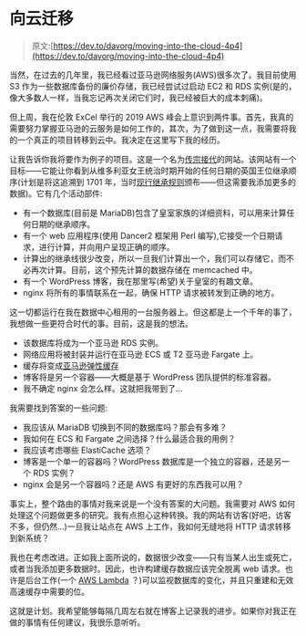 # 向云迁移

> 原文:[https://dev.to/davorg/moving-into-the-cloud-4p4](https://dev.to/davorg/moving-into-the-cloud-4p4)

当然，在过去的几年里，我已经看过亚马逊网络服务(AWS)很多次了。我目前使用 S3 作为一些数据库备份的廉价存储，我已经尝试过启动 EC2 和 RDS 实例(是的，像大多数人一样，当我忘记再次关闭它们时，我已经被巨大的成本刺痛)。

但上周，我在伦敦 ExCel 举行的 2019 AWS 峰会上意识到两件事。首先，我真的需要努力掌握亚马逊的云服务是如何工作的，其次，为了做到这一点，我需要将我的一个真正的项目转移到云中。我决定在这里写下我的经历。

让我告诉你我将要作为例子的项目。这是一个名为[传宗接代](https://lineofsuccession.co.uk/)的网站。该网站有一个目标——它能让你看到从维多利亚女王统治时期开始的任何日期的英国王位继承顺序(计划是将这追溯到 1701 年，当时[现行继承规则](https://blog.lineofsuccession.co.uk/2019/01/the-act-of-settlement/)颁布——但这需要我添加更多的数据)。它有几个活动部件:

*   有一个数据库(目前是 MariaDB)包含了皇室家族的详细资料，可以用来计算任何日期的继承顺序。
*   有一个 web 应用程序(使用 Dancer2 框架用 Perl 编写),它接受一个日期请求，进行计算，并向用户呈现正确的顺序。
*   计算出的继承线很少改变，所以一旦我们计算出一个，我们可以存储它，而不必再次计算。目前，这个预先计算的数据存储在 memcached 中。
*   有一个 WordPress 博客，我在那里写(希望)关于皇室的有趣文章。
*   nginx 将所有的事情联系在一起，确保 HTTP 请求被转发到正确的地方。

这一切都运行在我在数据中心租用的一台服务器上。但这都是上一个千年的事了，我想做一些更符合时代的事。目前，这是我的想法。

*   该数据库将成为一个亚马逊 RDS 实例。
*   网络应用将被封装并运行在亚马逊 ECS 或 T2 亚马逊 Fargate 上。
*   缓存将变成[亚马逊弹性缓存](https://aws.amazon.com/elasticache/)
*   博客将是另一个容器——大概是基于 WordPress 团队提供的标准容器。
*   我不确定 nginx 会怎么样。这就把我带到了...

我需要找到答案的一些问题:

*   我应该从 MariaDB 切换到不同的数据库吗？那会有多难？
*   我如何在 ECS 和 Fargate 之间选择？什么最适合我的用例？
*   我应该考虑哪些 ElastiCache 选项？
*   博客是一个单一的容器吗？WordPress 数据库是一个独立的容器，还是另一个 RDS 实例？
*   nginx 会是另一个容器吗？还是 AWS 有更好的东西我可以用？

事实上，整个路由的事情对我来说是一个没有答案的大问题。我需要对 AWS 如何处理这个问题做更多的研究。我有点担心这种转换。我的网站有访客(好吧，访客不多，但仍然...)一旦我让站点在 AWS 上工作，我如何无缝地将 HTTP 请求转移到新系统？

我也在考虑改进。正如我上面所说的，数据很少改变——只有当某人出生或死亡，或者当我添加更多数据时。因此，也许构建缓存数据应该完全脱离 web 请求。也许是后台工作(一个 [AWS Lambda](https://aws.amazon.com/lambda/) ？)可以监视数据库的变化，并且只重建和无效高速缓存中需要的位。

这就是计划。我希望能够每隔几周左右就在博客上记录我的进步。如果你对我正在做的事情有任何建议，我很乐意听听。